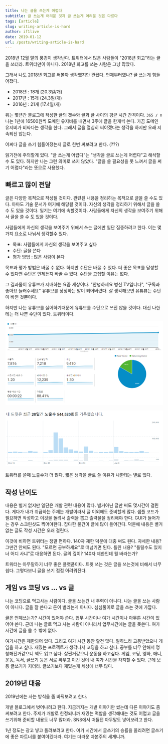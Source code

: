 ```yaml
---
title: 나는 글을 쓰는게 어렵다
subtitle: 글 쓰는게 어려운 것과 글 쓰는게 어려운 것은 다르다
tags: [article]
slug: writing-article-is-hard
author: if1live
date: 2019-01-12
url: /posts/writing-article-is-hard
---
```


2018년 12월 말의 풍경이 생각난다.
트위터에서 많은 사람들이 "2018년 회고"라는 글을 쓰더라.
트위터만이 아니다.
2018년 회고를 쓰는 사람은 그냥 많았다.

그래서 나도 2018년 회고를 써볼까 생각했지만 관뒀다.
언제부터였나? 글 쓰는게 힘들어졌다.

*   2018년 : 18개 (20.3일/개)
*   2017년 : 15개 (24.3일/개)
*   2016년  : 21개 (17.4일/개)

위는 몇년간 블로그에 작성한 글의 갯수와 글과 글 사이의 평균 시간 간격이다. `365 / n`
나는 1년에 16500원씩 도메인 유지비를 내면서 3주에 글을 한개씩 쓴다.
가끔 도메인 유지비가 비싸다는 생각을 한다.
그래서 글을 열심히 써야겠다는 생각을 하지만 오래 지속되진 않는다.

어쩌다 글을 쓰기 힘들어졌는지 글로 한번 써보려고 한다. (???)

읽기전에 주의할게 있다.
"글 쓰는게 어렵다"는 "생각을 글로 쓰는게 어렵다"고 해석할 수 도 있다.
하지만 나는 그런 의미로 쓰지 않았다.
"글을 쓸 필요성을 못 느껴서 글을 써기 어렵다"라는 뜻으로 사용했다.

## 빠르고 많이 전달

글은 다양한 목적으로 작성될 것이다.
관련된 내용을 정리하는 목적으로 글을 쓸 수도 있다.
아마도 기술 문서가 여기에 해당될 것이다.
자신의 생각을 정리하기 위해서 글을 쓸 수 도 있을 것이다.
일기는 여기에 속할것이다.
사람들에게 자신의 생각을 보여주기 위해서 글을 쓸 수 도 있을 것이다.

사람들에게 자신의 생각을 보여주기 위해서 쓰는 글에만 일단 집중하려고 한다.
이는 몇가지 요소로 나눠서 생각할수 있다.

* 목표: 사람들에게 자신의 생각을 보여주고 싶다
* 수단: 글을 쓴다
* 평가 방법 : 많은 사람이 본다

목표과 평가 방법은 바꿀 수 없다.
하지만 수단은 바꿀 수 있다.
더 좋은 목표를 달성할 수 있다면 수단은 언제든지 바꿀 수 있다.
수단을 고집할 이유는 없다.

그 결과물이 유튜브가 지배하는 요즘 세상이다.
"안녕하세요 병신 TV입니다", "구독과 좋아요 늘러주세요" 유튜브를 상징하는 말이 되어버렸다.
잘 생각해보면 유튜뷰는 수단이 바뀐 것뿐이다.

하지만 나는 유튜브를 싫어하기때문에 유튜브를 수단으로 쓰진 않을 것이다.
대신 나한테는 더 나쁜 수단이 있다. 트위터이다.

![google analytics](analytics-google.png)

![twitter analytics](analytics-twitter.png)

트위터를 쓸때 노출수가 더 많다.
짧은 생각을 글로 쓸 이유가 나한테는 별로 없다.

## 작성 난이도

내용은 별거 없지만 일단은 개발 관련 내용이 많다.
별거아닌 글만 써도 몇시간이 걸린다.
게다가 내가 취급하는 주제는 개발이라서 글 이외에도 준비할게 많다.
샘플 코드가 필요하면 작성하고 이것을 돌려서 출력을 뽑고 출력물을 정리해야 한다.
GUI가 들어가는 경우 스크린샷도 찍어야한다.
잡다한 물건이 글에 많이 들어간다.
덕분에 내용은 별거 없는 글도 작성 시간은 오래 걸린다.

이것에 비하면 트위터는 정말 편하다.
140자 제한 덕분에 대충 써도 된다.
자세한 내용? 그딴건 안써도 된다. "모르면 공부하세요"로 떠넘기면 된다.
틀린 내용? "틀릴수도 있지 너 어디 사냐"로 대응하면 된다.
글의 깊이? 140자 제한인데 뭘 바라는가? 

트위터는 아무말하기 너무 좋은 플랫폼이다.
트윗 쓰는 것은 글을 쓰는것에 비해서 너무 쉽다.
그렇다보니 글을 쓰기 점점 어려워진다.


## 게임 vs 코딩 vs … vs 글

나는 코딩으로 먹고사는 사람이다. 글을 쓰는건 내 주력이 아니다.
나는 글을 쓰는 사람이 아니다. 글을 잘 쓴다고 돈이 벌리는게 아니다. 심심풀이로 글을 쓰는 것에 가깝다.

글은 언제쓰는가? 시간이 있어야 쓴다.
업무 시간이나 여가 시간이나 아무튼 시간이 있어야 쓴다.
근데 나는 글로 먹고 사는 사람이 아니라서 업무시간에는 글을 못쓴다.
여가 시간에 글을 쓸 수 밖에 없다.

여가시간은 제한되어 있다. 그리고 여가 시간 동안 할건 많다.
일하느라 고통받았으니 게임을 하고 싶다.
재밌는 프로젝트가 생각나서 코딩을 하고 싶다.
공부를 너무 안해서 멍청해진거같으니 책도 읽고 싶다.
살찐거같으니 운동을 하고싶다.
게임, 코딩, 영화, 애니, 운동, 독서, 글쓰기 등은 서로 싸우고 이긴 것이 내 여가 시간을 차지할 수 있다.
근데 보통 글쓰기가 지더라.
글쓰기보다 재밌는게 세상에 너무 많다.


## 2019년 대응

2019년에는 사는 방식을 좀 바꿔보려고 한다. 

개발 블로그에서 벗어나려고 한다.
지금까지는 개발 이야기만 썼는데 다른 이야기도 좀 써보려고 한다.
주제가 개발로 한정되니까 재밌는 떡밥을 생각해내는 것도 어렵고 글을 쓰기위해 준비할 내용도 너무 많더라.
SNS에서 떠들던 아무말도 넣어보려고 한다.

1년 정도는 광고 넣고 돌려보려고 한다.
여가 시간에서 글쓰기의 승률을 올리려면 글쓰기에 좋은 파트너를 붙여야겠더라.
여기는 더러운 자본주의 세계니까.

